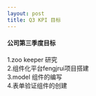 ```yaml
---
layout: post
title: Q3 KPI 目标
---
```


####  公司第三季度目标   
1.zoo  keeper 研究 <br>
2.组件化平台fengjrui项目搭建<br>
3.model 组件的编写<br>
4.表单验证组件的创建

